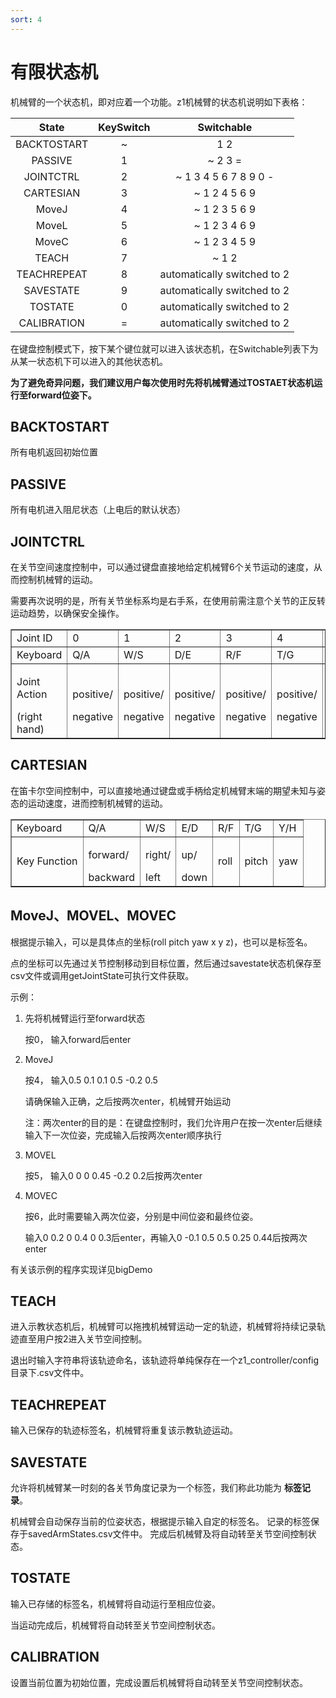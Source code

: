 ```yaml
---
sort: 4
---
```

# 有限状态机

机械臂的一个状态机，即对应着一个功能。z1机械臂的状态机说明如下表格：

|State|KeySwitch|Switchable|
|:-:|:-:|:-:|
|BACKTOSTART|~|1 2|
|PASSIVE|1|~ 2 3 =|
|JOINTCTRL|2|~ 1 3 4 5 6 7 8 9 0 -|
|CARTESIAN|3|~ 1 2 4 5 6 9|
|MoveJ|4|~ 1 2 3 5 6 9|
|MoveL|5|~ 1 2 3 4 6 9|
|MoveC|6|~ 1 2 3 4 5 9|
|TEACH|7|~ 1 2|
|TEACHREPEAT|8|automatically switched to 2|
|SAVESTATE|9|automatically switched to 2|
|TOSTATE|0|automatically switched to 2|
|CALIBRATION|=|automatically switched to 2|

在键盘控制模式下，按下某个键位就可以进入该状态机，在Switchable列表下为从某一状态机下可以进入的其他状态机。

**为了避免奇异问题，我们建议用户每次使用时先将机械臂通过TOSTAET状态机运行至forward位姿下。**

## BACKTOSTART

所有电机返回初始位置

## PASSIVE

所有电机进入阻尼状态（上电后的默认状态）

## JOINTCTRL

在关节空间速度控制中，可以通过键盘直接地给定机械臂6个关节运动的速度，从而控制机械臂的运动。

需要再次说明的是，所有关节坐标系均是右手系，在使用前需注意个关节的正反转运动趋势，以确保安全操作。

<table border="1">
    <tr>
        <td>Joint ID</td>
        <td>0</td><td>1</td><td>2</td><td>3</td><td>4</td><td>5</td>
        <td>Gripper</td>
    </tr>
    <tr>
        <td>Keyboard</td>
        <td>Q/A</td><td>W/S</td><td>D/E</td><td>R/F</td><td>T/G</td><td>Y/H</td>
        <td>up/down</td>
    </tr>
    <tr>
        <td><p>Joint Action</p>(right hand)</td>
        <td><p>positive/</p>negative</td><td><p>positive/</p>negative</td>
        <td><p>positive/</p>negative</td><td><p>positive/</p>negative</td>
        <td><p>positive/</p>negative</td><td><p>positive/</p>negative</td>
        <td><p>positive/</p>negative</td>
    </tr>
</table>

## CARTESIAN

在笛卡尔空间控制中，可以直接地通过键盘或手柄给定机械臂末端的期望未知与姿态的运动速度，进而控制机械臂的运动。

<table border="1">
    <tr>
        <td>Keyboard</td>
        <td>Q/A</td><td>W/S</td><td>E/D</td><td>R/F</td><td>T/G</td><td>Y/H</td>
    </tr>
    <tr>
        <td>Key Function</td>
        <td><p>forward/</p>backward</td><td><p>right/</p>left</td><td><p>up/</p>down</td>
        <td>roll</td><td>pitch</td><td>yaw</td>
    </tr>
</table>

## MoveJ、MOVEL、MOVEC

根据提示输入，可以是具体点的坐标(roll pitch yaw x y z)，也可以是标签名。

点的坐标可以先通过关节控制移动到目标位置，然后通过savestate状态机保存至csv文件或调用getJointState可执行文件获取。

示例：
1. 先将机械臂运行至forward状态

    按0， 输入forward后enter

2. MoveJ

    按4， 输入0.5 0.1 0.1 0.5 -0.2 0.5

    请确保输入正确，之后按两次enter，机械臂开始运动

    注：两次enter的目的是：在键盘控制时，我们允许用户在按一次enter后继续输入下一次位姿，完成输入后按两次enter顺序执行

3. MOVEL

    按5， 输入0 0 0 0.45 -0.2 0.2后按两次enter

4. MOVEC

    按6，此时需要输入两次位姿，分别是中间位姿和最终位姿。 

    输入0 0.2 0 0.4 0 0.3后enter，再输入0 -0.1 0.5 0.5 0.25 0.44后按两次enter

有关该示例的程序实现详见bigDemo

## TEACH

进入示教状态机后，机械臂可以拖拽机械臂运动一定的轨迹，机械臂将持续记录轨迹直至用户按2进入关节空间控制。

退出时输入字符串将该轨迹命名，该轨迹将单纯保存在一个z1_controller/config目录下.csv文件中。

## TEACHREPEAT

输入已保存的轨迹标签名，机械臂将重复该示教轨迹运动。

## SAVESTATE

允许将机械臂某一时刻的各关节角度记录为一个标签，我们称此功能为 **标签记录**。

机械臂会自动保存当前的位姿状态，根据提示输入自定的标签名。
记录的标签保存于savedArmStates.csv文件中。
完成后机械臂及将自动转至关节空间控制状态。

## TOSTATE

输入已存储的标签名，机械臂将自动运行至相应位姿。

当运动完成后，机械臂将自动转至关节空间控制状态。

## CALIBRATION

设置当前位置为初始位置，完成设置后机械臂将自动转至关节空间控制状态。